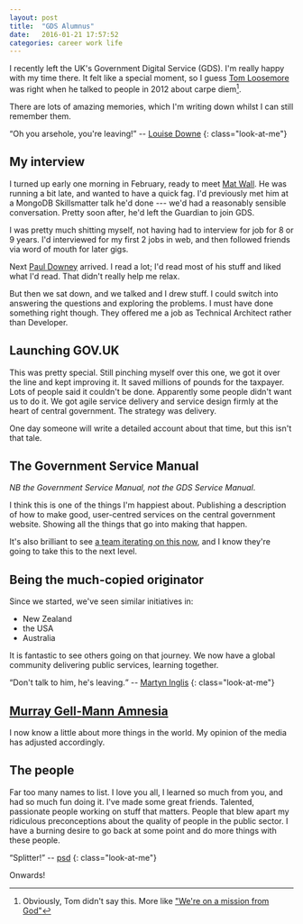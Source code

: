```yaml
---
layout: post
title:  "GDS Alumnus"
date:   2016-01-21 17:57:52
categories: career work life
---
```

I recently left the UK's Government Digital Service (GDS). I'm really happy with my time there. It felt like a special moment, so I guess [Tom Loosemore][tomski] was right when he talked to people in 2012 about carpe diem[^1].

There are lots of amazing memories, which I'm writing down whilst I can still remember them.

<span><q>Oh you arsehole, you're leaving!</q> -- [Louise Downe][lou]</span>
{: class="look-at-me"}

## My interview

I turned up early one morning in February, ready to meet [Mat Wall][matwall]. He was running a bit late, and wanted to have a quick fag. I'd previously met him at a MongoDB Skillsmatter talk he'd done --- we'd had a reasonably sensible conversation. Pretty soon after, he'd left the Guardian to join GDS.

I was pretty much shitting myself, not having had to interview for job for 8 or 9 years. I'd interviewed for my first 2 jobs in web, and then followed friends via word of mouth for later gigs.

Next [Paul Downey][psd] arrived. I read a lot; I'd read most of his stuff and liked what I'd read. That didn't really help me relax.

But then we sat down, and we talked and I drew stuff. I could switch into answering the questions and exploring the problems. I must have done something right though. They offered me a job as Technical Architect rather than Developer.

## Launching GOV.UK

This was pretty special. Still pinching myself over this one, we got it over the line and kept improving it. It saved millions of pounds for the taxpayer. Lots of people said it couldn't be done. Apparently some people didn't want us to do it. We got agile service delivery and service design firmly at the heart of central government. The strategy was delivery.

One day someone will write a detailed account about that time, but this isn't that tale.

## The Government Service Manual

*NB the Government Service Manual, not the GDS Service Manual*.

I think this is one of the things I'm happiest about. Publishing a description of how to make good, user-centred services on the central government website. Showing all the things that go into making that happen.

It's also brilliant to see [a team iterating on this now](https://gds.blog.gov.uk/2015/12/21/service-manual-preparing-for-beta/), and I know they're going to take this to the next level.

## Being the much-copied originator

Since we started, we've seen similar initiatives in:

- New Zealand
- the USA
- Australia

It is fantastic to see others going on that journey. We now have a global community delivering public services, learning together.

<span><q>Don't talk to him, he's leaving.</q> -- [Martyn Inglis][minglis]</span>
{: class="look-at-me"}

## [Murray Gell-Mann Amnesia](http://www.goodreads.com/quotes/65213-briefly-stated-the-gell-mann-amnesia-effect-is-as-follows-you)

I now know a little about more things in the world. My opinion of the media has adjusted accordingly.

## The people

Far too many names to list. I love you all, I learned so much from you, and had so much fun doing it. I've made some great friends. Talented, passionate people working on stuff that matters. People that blew apart my ridiculous preconceptions about the quality of people in the public sector. I have a burning desire to go back at some point and do more things with these people.

<span><q>Splitter!</q> -- [psd][psd]</span>
{: class="look-at-me"}

Onwards!

[matwall]:     https://twitter.com/matwall
[minglis]:     https://twitter.com/minglis
[lou]:         https://twitter.com/LouiseDowne
[psd]:         https://twitter.com/psd
[tomski]:      https://twitter.com/tomskitomski

[^1]: Obviously, Tom didn't say this. More like ["We're on a mission from God"](http://www.imdb.com/title/tt0080455/quotes?item=qt0320032)